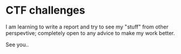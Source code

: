# CTF challenges

I am learning to write a report and  try to see my "stuff" from other perspevtive; completely open to any advice to make my work better.

See you..
